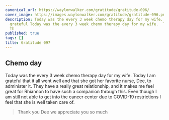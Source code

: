 ```yaml
---
canonical_url: https://waylonwalker.com/gratitude/gratitude-096/
cover_image: https://images.waylonwalker.com/gratitude/gratitude-096.png
description: Today was the every 3 week chemo therapy day for my wife.  Today I am
  grateful Today was the every 3 week chemo therapy day for my wife.  Today I am grateful
  Th
published: true
tags: []
title: Gratitude 097
---
```


##  Chemo day

Today was the every 3 week chemo therapy day for my wife.  Today I am grateful that it all went well and that she got her favorite nurse, Dee, to administer it.  They have a really great relationship, and it makes me feel great for Rhiannon to have such a companion through this.  Even though I am still not able to get into the cancer center due to COVID-19 restrictions I feel that she is well taken care of.

> Thank you Dee we appreciate you so much